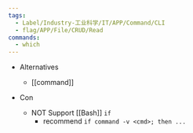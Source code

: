 ```yaml
---
tags:
  - Label/Industry-工业科学/IT/APP/Command/CLI
  - flag/APP/File/CRUD/Read
commands:
  - which
---
```


- Alternatives
    - [[command]]

- Con
    - NOT Support [[Bash]] `if`
        - recommend `if command -v <cmd>; then ...`
